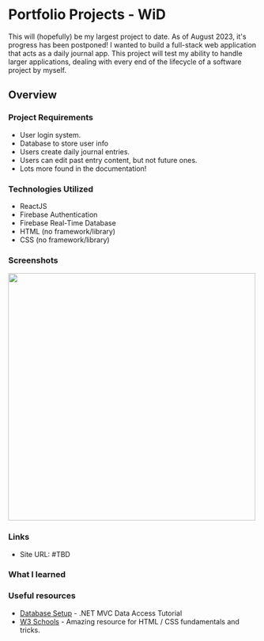 # Portfolio Projects - WiD

This will (hopefully) be my largest project to date. As of August 2023, it's progress has been postponed! I wanted to build a full-stack web application that acts as a daily journal app. This project will test my ability to handle larger applications, dealing with every end of the lifecycle of a software project by myself. 

## Overview

### Project Requirements

- User login system.
- Database to store user info
- Users create daily journal entries.
- Users can edit past entry content, but not future ones. 
- Lots more found in the documentation!

### Technologies Utilized

- ReactJS
- Firebase Authentication
- Firebase Real-Time Database
- HTML (no framework/library)
- CSS (no framework/library)

### Screenshots

<img src="" width="500">

### Links

* Site URL: #TBD

### What I learned

### Useful resources

- [Database Setup](https://www.youtube.com/watch?v=bIiEv__QNxw&ab_channel=IAmTimCorey) - .NET MVC Data Access Tutorial
- [W3 Schools](https://www.w3schools.com/html/) - Amazing resource for HTML / CSS fundamentals and tricks.
